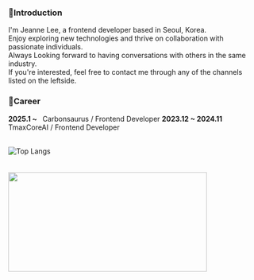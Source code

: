 
<div align=left>
  <h3>📌Introduction</h3>
<p >
  I'm Jeanne Lee, a frontend developer based in Seoul, Korea.
  <br/>
  Enjoy exploring new technologies and thrive on collaboration with passionate individuals.
  <br/>
  Always Looking forward to having conversations with others in the same industry.
  <br/>
  If you're interested, feel free to contact me through any of the channels listed on the leftside.
</p>
  <h3>💼Career</h3>
  <b>2025.1 ~ </b> &nbsp; Carbonsaurus / Frontend Developer
  <b>2023.12 ~ 2024.11</b> &nbsp; TmaxCoreAI / Frontend Developer
<br/><br/>
  
![Top Langs](https://github-readme-stats.vercel.app/api/top-langs/?username=jeanneLee57&langs_count=8)
<br/><br/><br/>
<a href="https://github.com/devxb/gitanimals">
<img
  src="https://render.gitanimals.org/farms/JeanneLee57"
  width="400"
  height="200"
/>
</a>
</div>
